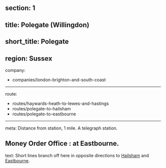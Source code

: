 section: 1
----
title: Polegate (Willingdon)
----
short_title: Polegate
----
region: Sussex
----
company:
- companies/london-brighton-and-south-coast
----
route:
- routes/haywards-heath-to-lewes-and-hastings
- routes/polegate-to-hailsham
- routes/polegate-to-eastbourne
----
meta: Distance from station, 1 mile. A telegraph station.

Money Order Office
: at Eastbourne.
----
text: Short lines branch off here in opposite directions to [Hailsham](/stations/hailsham) and [Eastbourne](/stations/eastbourne).